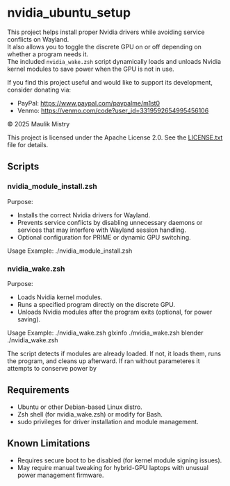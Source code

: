 # nvidia_ubuntu_setup

This project helps install proper Nvidia drivers while avoiding service conflicts on Wayland.  
It also allows you to toggle the discrete GPU on or off depending on whether a program needs it.  
The included `nvidia_wake.zsh` script dynamically loads and unloads Nvidia kernel modules to save power when the GPU is not in use.

If you find this project useful and would like to support its development, consider donating via:

- PayPal: https://www.paypal.com/paypalme/m1st0
- Venmo: https://venmo.com/code?user_id=3319592654995456106

© 2025 Maulik Mistry

This project is licensed under the Apache License 2.0. See the [LICENSE.txt](LICENSE.txt) file for details.

## Scripts

### nvidia_module_install.zsh
Purpose:
- Installs the correct Nvidia drivers for Wayland.
- Prevents service conflicts by disabling unnecessary daemons or services that may interfere with Wayland session handling.
- Optional configuration for PRIME or dynamic GPU switching.

Usage Example:
    ./nvidia_module_install.zsh

### nvidia_wake.zsh

Purpose:
- Loads Nvidia kernel modules.
- Runs a specified program directly on the discrete GPU.
- Unloads Nvidia modules after the program exits (optional, for power saving).

Usage Example:
    ./nvidia_wake.zsh glxinfo
    ./nvidia_wake.zsh blender
    ./nvidia_wake.zsh

The script detects if modules are already loaded. If not, it loads them, runs the program, and cleans up afterward. If 
ran without parameteres it attempts to conserve power by 


## Requirements

- Ubuntu or other Debian-based Linux distro.
- Zsh shell (for nvidia_wake.zsh) or modify for Bash.
- sudo privileges for driver installation and module management.

## Known Limitations

- Requires secure boot to be disabled (for kernel module signing issues).
- May require manual tweaking for hybrid-GPU laptops with unusual power management firmware.


